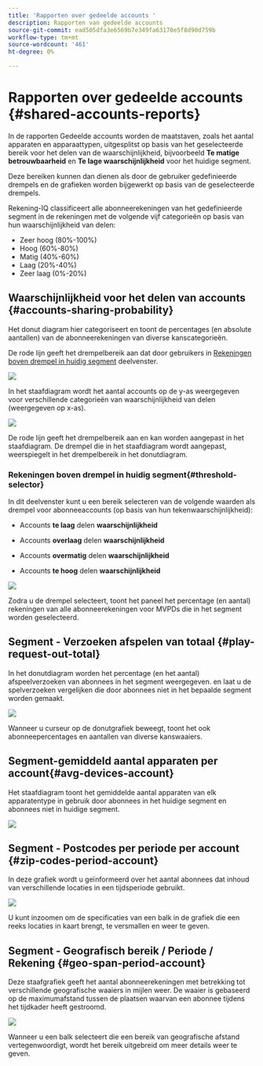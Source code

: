 ```yaml
---
title: 'Rapporten over gedeelde accounts '
description: Rapporten van gedeelde accounts
source-git-commit: ead505dfa3e6569b7e349fa63170e5f8d90d759b
workflow-type: tm+mt
source-wordcount: '461'
ht-degree: 0%

---
```



# Rapporten over gedeelde accounts {#shared-accounts-reports}

In de rapporten Gedeelde accounts worden de maatstaven, zoals het aantal apparaten en apparaattypen, uitgesplitst op basis van het geselecteerde bereik voor het delen van de waarschijnlijkheid, bijvoorbeeld **Te matige betrouwbaarheid** en **Te lage waarschijnlijkheid** voor het huidige segment.

Deze bereiken kunnen dan dienen als door de gebruiker gedefinieerde drempels en de grafieken worden bijgewerkt op basis van de geselecteerde drempels.

Rekening-IQ classificeert alle abonneerekeningen van het gedefinieerde segment in de rekeningen met de volgende vijf categorieën op basis van hun waarschijnlijkheid van delen:

* Zeer hoog (80%-100%)
* Hoog (60%-80%)
* Matig (40%-60%)
* Laag (20%-40%)
* Zeer laag (0%-20%)

## Waarschijnlijkheid voor het delen van accounts {#accounts-sharing-probability}

Het donut diagram hier categoriseert en toont de percentages (en absolute aantallen) van de abonneerekeningen van diverse kanscategorieën.

De rode lijn geeft het drempelbereik aan dat door gebruikers in [Rekeningen boven drempel in huidig segment](#threshold-selector) deelvenster.

![](assets/accounts-sharing-probability-pie.png)

In het staafdiagram wordt het aantal accounts op de y-as weergegeven voor verschillende categorieën van waarschijnlijkheid van delen (weergegeven op x-as).

![](assets/accounts-sharing-probability-bar.png)

De rode lijn geeft het drempelbereik aan en kan worden aangepast in het staafdiagram. De drempel die in het staafdiagram wordt aangepast, weerspiegelt in het drempelbereik in het donutdiagram.

<!--![](assets/shared-accounts-rep.gif)-->

### Rekeningen boven drempel in huidig segment{#threshold-selector}

In dit deelvenster kunt u een bereik selecteren van de volgende waarden als drempel voor abonneeaccounts (op basis van hun tekenwaarschijnlijkheid):

* Accounts **te laag** delen **waarschijnlijkheid**

* Accounts **overlaag** delen **waarschijnlijkheid**

* Accounts **overmatig** delen **waarschijnlijkheid**

* Accounts **te hoog** delen **waarschijnlijkheid**

![](assets/threshold-selector-shared-accounts.png)

Zodra u de drempel selecteert, toont het paneel het percentage (en aantal) rekeningen van alle abonneerekeningen voor MVPDs die in het segment worden geselecteerd.

## Segment - Verzoeken afspelen van totaal {#play-request-out-total}

In het donutdiagram worden het percentage (en het aantal) afspeelverzoeken van abonnees in het segment weergegeven. en laat u de spelverzoeken vergelijken die door abonnees niet in het bepaalde segment worden gemaakt.

![](assets/play-req-outof-total.png)

Wanneer u curseur op de donutgrafiek beweegt, toont het ook abonneepercentages en aantallen van diverse kanswaaiers.

<!--![](assets/play-request-total.gif)-->

## Segment-gemiddeld aantal apparaten per account{#avg-devices-account}

Het staafdiagram toont het gemiddelde aantal apparaten van elk apparatentype in gebruik door abonnees in het huidige segment en abonnees niet in huidige segment.

![](assets/avg-devices-per-acc.png)

## Segment - Postcodes per periode per account {#zip-codes-period-account}

In deze grafiek wordt u geïnformeerd over het aantal abonnees dat inhoud van verschillende locaties in een tijdsperiode gebruikt.

![](assets/zip-period-account.png)

U kunt inzoomen om de specificaties van een balk in de grafiek die een reeks locaties in kaart brengt, te versmallen en weer te geven.

<!--![](assets/zip-code-period.gif)-->

## Segment - Geografisch bereik / Periode / Rekening {#geo-span-period-account}

Deze staafgrafiek geeft het aantal abonneerekeningen met betrekking tot verschillende geografische waaiers in mijlen weer. De waaier is gebaseerd op de maximumafstand tussen de plaatsen waarvan een abonnee tijdens het tijdkader heeft gestroomd.

<!--Total number of users ...

How many accounts are within 99 miles of each other.....and how many are apart. 

Based on points on the map.-->

![](assets/geogr-span-account.png)

Wanneer u een balk selecteert die een bereik van geografische afstand vertegenwoordigt, wordt het bereik uitgebreid om meer details weer te geven.

<!--![](assets/geo-span-period-acc.gif)-->
